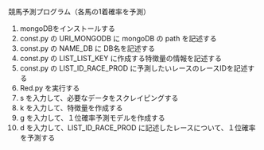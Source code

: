 競馬予測プログラム（各馬の1着確率を予測）

1. mongoDBをインストールする
2. const.py の URI_MONGODB に mongoDB の path を記述する
3. const.py の NAME_DB に DB名を記述する
4. const.py の LIST_LIST_KEY に作成する特徴量の情報を記述する
5. const.py の LIST_ID_RACE_PROD に予測したいレースのレースIDを記述する
6. Red.py を実行する
7. s を入力して、必要なデータをスクレイピングする
8. k を入力して、特徴量を作成する
9. g を入力して、１位確率予測モデルを作成する
10. d を入力して、LIST_ID_RACE_PROD に記述したレースについて、１位確率を予測する
